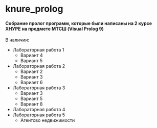 ﻿# knure_prolog
#### Собрание пролог программ, которые были написаны на 2 курсе ХНУРЕ на предмете МТСШ (Visual Prolog 9)
В наличии:
- Лабораторная работа 1
    - Вариант 4
    - Вариант 5
- Лабораторная работа 2
    - Вариант 2
    - Вариант 3
    - Вариает 6
- Лабораторная работа 3
    - Вариант 3
    - Вариант 5
    - Вариант 8
- Лабораторная работа 4
- Лабораторная работа 5
    - Агентсво недвижимости
